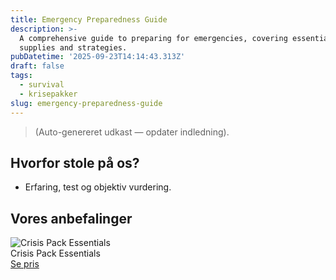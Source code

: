 ```yaml
---
title: Emergency Preparedness Guide
description: >-
  A comprehensive guide to preparing for emergencies, covering essential
  supplies and strategies.
pubDatetime: '2025-09-23T14:14:43.313Z'
draft: false
tags:
  - survival
  - krisepakker
slug: emergency-preparedness-guide
---
```

> (Auto-genereret udkast — opdater indledning).

## Hvorfor stole på os?
- Erfaring, test og objektiv vurdering.

## Vores anbefalinger


<!-- Auto: Affiliate-kort fra Products/SKUs -->

<div class="aff-card"><img src="abstract_15.png (https://v5.airtableusercontent.com/v3/u/45/45/1758650400000/oBUnu9Lql1RXwZG6B4b0MQ/OonEaJoy68vDnMwvPaVG_RwoKelt47KE5pXnXDsFyIIx-tFyUvR7nLn2OoR5e49F5d70htvJjDkp2jJ3qZ4K_I4OPnrsNp43kI3n09BPEXKpH2Pv0T3IEmS1AH4l30gIDfIj6zBvDdVkhZ4ku8PiDayhxx-M95LnKRmcEXZRAMk/6GKKb5Yi19V57gPpDWp3fdwyPb89HUEscnbloBLuiH0)" alt="Crisis Pack Essentials" class="aff-card__img" /><div class="aff-card__meta"><div class="aff-card__title">Crisis Pack Essentials</div><a class="aff-btn" href="https://affiliate.homeessentialsee62.com/deal789?utm_source=klartilalt&utm_medium=affiliate&subid=emergency-preparedness-guide-2025-09-23" rel="sponsored nofollow noopener" target="_blank">Se pris</a></div></div>

